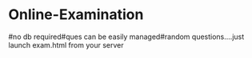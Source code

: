 # Online-Examination
#no db required#ques can be easily managed#random questions....just launch exam.html from your server
